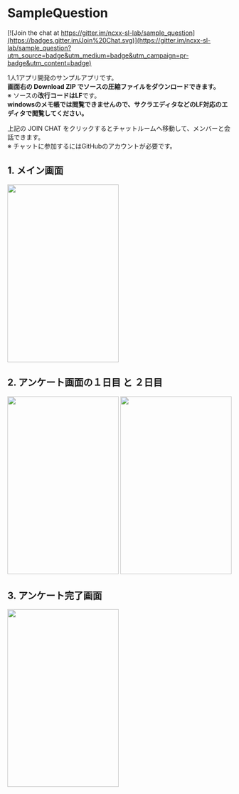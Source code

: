 # SampleQuestion

[![Join the chat at https://gitter.im/ncxx-sl-lab/sample_question](https://badges.gitter.im/Join%20Chat.svg)](https://gitter.im/ncxx-sl-lab/sample_question?utm_source=badge&utm_medium=badge&utm_campaign=pr-badge&utm_content=badge)

1人1アプリ開発のサンプルアプリです。  
**画面右の Download ZIP でソースの圧縮ファイルをダウンロードできます。**  
※ ソースの**改行コードはLF**です。  
**windowsのメモ帳では閲覧できませんので、サクラエディタなどのLF対応のエディタで閲覧してください。**

上記の JOIN CHAT をクリックするとチャットルームへ移動して、メンバーと会話できます。  
※ チャットに参加するにはGitHubのアカウントが必要です。

## 1. メイン画面  
<img src="http://keepingblog.net/github_images/sample_question/メイン画面.png" width="250" height="400">

## 2. アンケート画面の１日目 と ２日目  
<img src="http://keepingblog.net/github_images/sample_question/アンケート画面の１日目.png" width="250" height="400">
<img src="http://keepingblog.net/github_images/sample_question/アンケート画面の２日目.png" width="250" height="400">

## 3. アンケート完了画面  
<img src="http://keepingblog.net/github_images/sample_question/アンケート完了画面.png" width="250" height="400">
